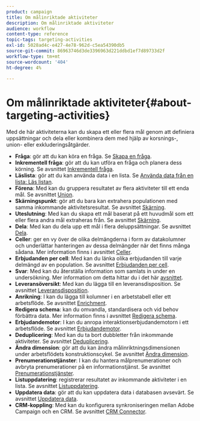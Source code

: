 ```yaml
---
product: campaign
title: Om målinriktade aktiviteter
description: Om målinriktade aktiviteter
audience: workflow
content-type: reference
topic-tags: targeting-activities
exl-id: 5028ad4c-e427-4e78-962d-c5ea54390db5
source-git-commit: 86963746d3de3396963d221ddbd1ef7d89733d2f
workflow-type: tm+mt
source-wordcount: '404'
ht-degree: 4%

---
```


# Om målinriktade aktiviteter{#about-targeting-activities}

Med de här aktiviteterna kan du skapa ett eller flera mål genom att definiera uppsättningar och dela eller kombinera dem med hjälp av korsnings-, union- eller exkluderingsåtgärder.

* **Fråga**: gör att du kan köra en fråga. Se [Skapa en fråga](../../workflow/using/query.md#creating-a-query).
* **Inkrementell fråga**: gör att du kan utföra en fråga och planera dess körning. Se avsnittet [Inkrementell fråga](../../workflow/using/incremental-query.md).
* **Läslista**: gör att du kan använda data i en lista. Se [Använda data från en lista: Läs listan](../../platform/using/import-export-workflows.md#using-data-from-a-list--read-list).
* **Förena**: Med kan du gruppera resultatet av flera aktiviteter till ett enda mål. Se avsnittet [Union](../../workflow/using/union.md).
* **Skärningspunkt**: gör att du bara kan extrahera populationen med samma inkommande aktivitetsresultat. Se avsnittet [Skärning](../../workflow/using/intersection.md).
* **Uteslutning**: Med kan du skapa ett mål baserat på ett huvudmål som ett eller flera andra mål extraheras från. Se avsnittet [Skärning](../../workflow/using/intersection.md).
* **Dela**: Med kan du dela upp ett mål i flera deluppsättningar. Se avsnittet [Dela](../../workflow/using/split.md).
* **Celler**: ger en vy över de olika delmängderna i form av datakolumner och underlättar hanteringen av dessa delmängder när det finns många sådana. Mer information finns i avsnittet [Celler](../../workflow/using/cells.md).
* **Erbjudanden per cell**: Med kan du länka olika erbjudanden till varje delmängd av en population. Se avsnittet [Erbjudanden per cell](../../workflow/using/offers-by-cell.md).
* **Svar**: Med kan du återställa information som samlats in under en undersökning. Mer information om detta hittar du i det här [avsnittet](../../surveys/using/getting-started-with-surveys.md).
* **Leveransöversikt**: Med kan du lägga till en leveransdisposition. Se avsnittet [Leveransdisposition](../../workflow/using/delivery-outline.md).
* **Anrikning**: I kan du lägga till kolumner i en arbetstabell eller ett arbetsflöde. Se avsnittet [Enrichment](../../workflow/using/enrichment.md).
* **Redigera schema**: kan du omvandla, standardisera och vid behov förbättra data. Mer information finns i avsnittet [Redigera schema](../../workflow/using/edit-schema.md).
* **Erbjudandemotor**: I kan du anropa interaktionserbjudandemotorn i ett arbetsflöde. Se avsnittet [Erbjudandemotor](../../workflow/using/offer-engine.md).
* **Deduplicering**: Med kan du ta bort dubbletter från inkommande aktiviteter. Se avsnittet [Deduplicering](../../workflow/using/deduplication.md).
* **Ändra dimension**: gör att du kan ändra målinriktningsdimensionen under arbetsflödets konstruktionscykel. Se avsnittet [Ändra dimension](../../workflow/using/change-dimension.md).
* **Prenumerationstjänster**: I kan du hantera målprenumerationer och avbryta prenumerationer på en informationstjänst. Se avsnittet [Prenumerationstjänster](../../workflow/using/subscription-services.md).
* **Listuppdatering**: registrerar resultatet av inkommande aktiviteter i en lista. Se avsnittet [Listuppdatering](../../workflow/using/list-update.md).
* **Uppdatera data**: gör att du kan uppdatera data i databasen avsevärt. Se avsnittet [Uppdatera data](../../workflow/using/update-data.md).
* **CRM-koppling**: Med kan du konfigurera synkroniseringen mellan Adobe Campaign och en CRM. Se avsnittet [CRM Connector](../../workflow/using/crm-connector.md).
